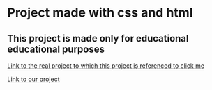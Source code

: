 # Project made with css and html 

## This project is made only for educational educational purposes

<a href="https://www.upshotmedia.in/index.html">Link to the real project to which this project is referenced to click me</a>

<a href="https://xenodochial-hypatia-4151e8.netlify.app/"> Link to our project </a>
